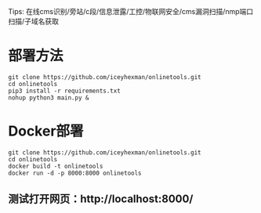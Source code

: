 Tips: 在线cms识别/旁站/c段/信息泄露/工控/物联网安全/cms漏洞扫描/nmp端口扫描/子域名获取

# 部署方法
    git clone https://github.com/iceyhexman/onlinetools.git
    cd onlinetools
    pip3 install -r requirements.txt
    nohup python3 main.py &

# Docker部署
    git clone https://github.com/iceyhexman/onlinetools.git
    cd onlinetools
    docker build -t onlinetools
    docker run -d -p 8000:8000 onlinetools

## 测试打开网页：http://localhost:8000/
